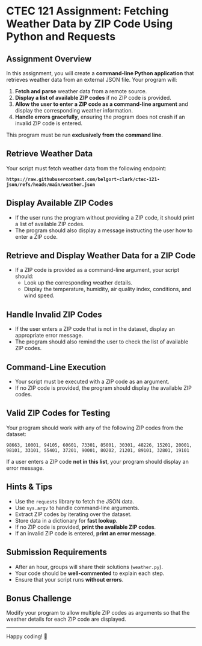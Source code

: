 # **CTEC 121 Assignment: Fetching Weather Data by ZIP Code Using Python and Requests**

## **Assignment Overview**  
In this assignment, you will create a **command-line Python application** that retrieves weather data from an external JSON file. Your program will:  
1. **Fetch and parse** weather data from a remote source.  
2. **Display a list of available ZIP codes** if no ZIP code is provided.  
3. **Allow the user to enter a ZIP code as a command-line argument** and display the corresponding weather information.  
4. **Handle errors gracefully**, ensuring the program does not crash if an invalid ZIP code is entered.  

This program must be run **exclusively from the command line**.  

## **Retrieve Weather Data**  
Your script must fetch weather data from the following endpoint:  

**`https://raw.githubusercontent.com/belgort-clark/ctec-121-json/refs/heads/main/weather.json`**  

## **Display Available ZIP Codes**  
- If the user runs the program without providing a ZIP code, it should print a list of available ZIP codes.  
- The program should also display a message instructing the user how to enter a ZIP code.  

## **Retrieve and Display Weather Data for a ZIP Code**  
- If a ZIP code is provided as a command-line argument, your script should:  
  - Look up the corresponding weather details.  
  - Display the temperature, humidity, air quality index, conditions, and wind speed.  

## **Handle Invalid ZIP Codes**  
- If the user enters a ZIP code that is not in the dataset, display an appropriate error message.  
- The program should also remind the user to check the list of available ZIP codes.  

## **Command-Line Execution**  
- Your script must be executed with a ZIP code as an argument.  
- If no ZIP code is provided, the program should display the available ZIP codes.  

## **Valid ZIP Codes for Testing**  
Your program should work with any of the following ZIP codes from the dataset:  

```
98663, 10001, 94105, 60601, 73301, 85001, 30301, 48226, 15201, 20001,  
98101, 33101, 55401, 37201, 90001, 80202, 21201, 89101, 32801, 19101
```

If a user enters a ZIP code **not in this list**, your program should display an error message.

## **Hints & Tips**  
- Use the `requests` library to fetch the JSON data.  
- Use `sys.argv` to handle command-line arguments.  
- Extract ZIP codes by iterating over the dataset.  
- Store data in a dictionary for **fast lookup**.  
- If no ZIP code is provided, **print the available ZIP codes**.  
- If an invalid ZIP code is entered, **print an error message**.  

## **Submission Requirements**  
- After an hour, groups will share their solutions (`weather.py`).  
- Your code should be **well-commented** to explain each step.  
- Ensure that your script runs **without errors**.  

## **Bonus Challenge**  
Modify your program to allow multiple ZIP codes as arguments so that the weather details for each ZIP code are displayed.  

---

Happy coding! 🚀
